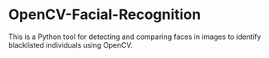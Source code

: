 # OpenCV-Facial-Recognition
This is a Python tool for detecting and comparing faces in images to identify blacklisted individuals using OpenCV.
